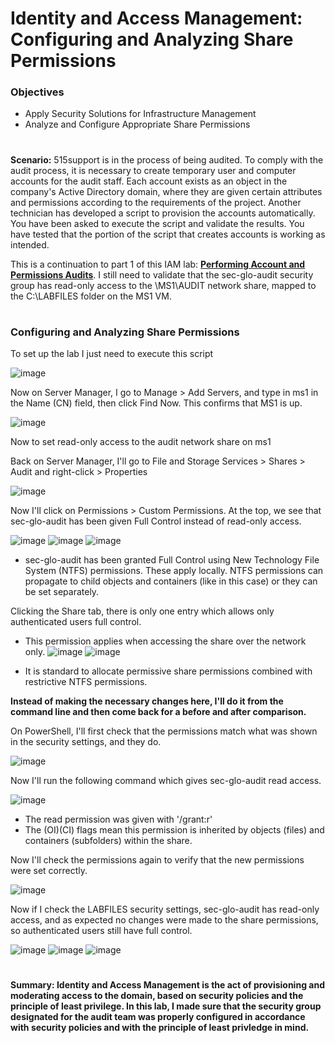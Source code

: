 # Identity and Access Management: Configuring and Analyzing Share Permissions
<h3>Objectives</h3>

- Apply Security Solutions for Infrastructure Management
- Analyze and Configure Appropriate Share Permissions
#
**Scenario:**
515support is in the process of being audited. To comply with the audit process, it is necessary to create temporary user and computer accounts for the audit staff. Each account exists as an object in the company's Active Directory domain, where they are given certain attributes and permissions according to the requirements of the project. Another technician has developed a script to provision the accounts automatically. You have been asked to execute the script and validate the results. You have tested that the portion of the script that creates accounts is working as intended.

This is a continuation to part 1 of this IAM lab: **[Performing Account and Permissions Audits](https://github.com/LuisMateo1/IAM-Performing-Account-and-Permissions-Audits/)**. I still need to validate that the sec-glo-audit security group has read-only access to the \\MS1\AUDIT network share, mapped to the C:\LABFILES folder on the MS1 VM.

#
<h3>Configuring and Analyzing Share Permissions</h3>

To set up the lab I just need to execute this script

![image](https://github.com/user-attachments/assets/c4c7cbd8-98ea-430a-8be5-bd974285ff1d)

Now on Server Manager, I go to Manage > Add Servers, and type in ms1 in the Name (CN) field, then click Find Now. This confirms that MS1 is up.

![image](https://github.com/user-attachments/assets/d1c058b8-dd84-4037-a3bd-1036b8fb21c3)

Now to set read-only access to the audit network share on ms1

Back on Server Manager, I'll go to File and Storage Services > Shares > Audit and right-click > Properties

![image](https://github.com/user-attachments/assets/5678800e-119b-43ae-8b34-2e49b8ed01d1)

Now I'll click on Permissions > Custom Permissions. At the top, we see that sec-glo-audit has been given Full Control instead of read-only access.

![image](https://github.com/user-attachments/assets/ee2170b5-d97f-4872-9d88-adb680f89a5f)
![image](https://github.com/user-attachments/assets/7f718776-f203-46fc-a111-5be49b84add2)
![image](https://github.com/user-attachments/assets/33ca360d-58c5-4506-8c4b-87d400bbcaa3)


- sec-glo-audit has been granted Full Control using New Technology File System (NTFS) permissions. These apply locally. NTFS permissions can propagate to child objects and containers (like in this case) or they can be set separately.

Clicking the Share tab, there is only one entry which allows only authenticated users full control.
-  This permission applies when accessing the share over the network only.
![image](https://github.com/user-attachments/assets/6e44d2ab-eaac-4b00-9655-a8d1bfc5d340)
![image](https://github.com/user-attachments/assets/2ab90fb4-669a-4b3e-8d87-21cdc3768c08)

- It is standard to allocate permissive share permissions combined with restrictive NTFS permissions.

**Instead of making the necessary changes here, I'll do it from the command line and then come back for a before and after comparison.**

On PowerShell, I'll first check that the permissions match what was shown in the security settings, and they do.

![image](https://github.com/user-attachments/assets/b8109eb6-952a-4de9-b822-6b58ad73f5ca)

Now I'll run the following command which gives sec-glo-audit read access.

![image](https://github.com/user-attachments/assets/828278b3-a567-442f-8d8d-07cf0e103aad)
- The read permission was given with '/grant:r'
- The (OI)(CI) flags mean this permission is inherited by objects (files) and containers (subfolders) within the share.

Now I'll check the permissions again to verify that the new permissions were set correctly.

![image](https://github.com/user-attachments/assets/38ddb53e-b918-472f-a6e4-701f917e3c05)

Now if I check the LABFILES security settings, sec-glo-audit has read-only access, and as expected no changes were made to the share permissions, so authenticated users still have full control.

![image](https://github.com/user-attachments/assets/e36adb7c-4094-4496-87d8-014b97c6ef35)
![image](https://github.com/user-attachments/assets/40fe0c0b-16b8-498d-a945-2189fbbfe147)
![image](https://github.com/user-attachments/assets/6b4a9f17-fe92-4aab-a660-6cd31d2a0f96)
#
**Summary: Identity and Access Management is the act of provisioning and moderating access to the domain, based on security policies and the principle of least privilege. In this lab, I made sure that the security group designated for the audit team was properly configured in accordance with security policies and with the principle of least privledge in mind.**
